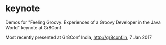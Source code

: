 # keynote
Demos for "Feeling Groovy: Experiences of a Groovy Developer in the Java World" keynote at Gr8Conf

Most recently presented at Gr8Conf India, http://gr8conf.in, 7 Jan 2017
